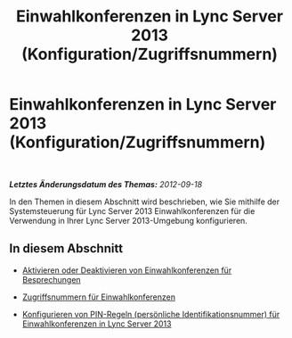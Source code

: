 ﻿---
title: Einwahlkonferenzen in Lync Server 2013 (Konfiguration/Zugriffsnummern)
TOCTitle: Einwahlkonferenzen in Lync Server 2013 (Konfiguration/Zugriffsnummern)
ms:assetid: e9b6143a-5ded-4ff8-9c5b-f0a1127e6193
ms:mtpsurl: https://technet.microsoft.com/de-de/library/JJ721923(v=OCS.15)
ms:contentKeyID: 49890993
ms.date: 05/19/2016
mtps_version: v=OCS.15
ms.translationtype: HT
---

# Einwahlkonferenzen in Lync Server 2013 (Konfiguration/Zugriffsnummern)

 

_**Letztes Änderungsdatum des Themas:** 2012-09-18_

In den Themen in diesem Abschnitt wird beschrieben, wie Sie mithilfe der Systemsteuerung für Lync Server 2013 Einwahlkonferenzen für die Verwendung in Ihrer Lync Server 2013-Umgebung konfigurieren.

## In diesem Abschnitt

  - [Aktivieren oder Deaktivieren von Einwahlkonferenzen für Besprechungen](lync-server-2013-enable-or-disable-dial-in-conferencing-for-meetings.md)

  - [Zugriffsnummern für Einwahlkonferenzen](lync-server-2013-dial-in-conferencing-access-numbers.md)

  - [Konfigurieren von PIN-Regeln (persönliche Identifikationsnummer) für Einwahlkonferenzen in Lync Server 2013](lync-server-2013-configure-dial-in-conferencing-personal-identification-number-pin-rules.md)

